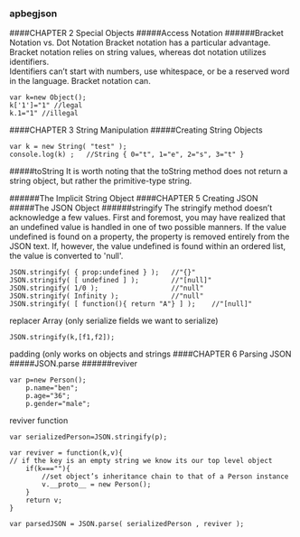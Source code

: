 ### apbegjson
####CHAPTER 2 Special Objects
#####Access Notation
######Bracket Notation vs. Dot Notation
Bracket notation has a particular advantage.  
Bracket notation relies on string values, whereas dot notation utilizes identifiers.  
Identifiers can’t start with numbers, use whitespace, or be a reserved word in the language. Bracket notation can.
```
var k=new Object();
k['1']="1" //legal
k.1="1" //illegal
```
####CHAPTER 3 String Manipulation
#####Creating String Objects
```
var k = new String( "test" );
console.log(k) ;   //String { 0="t", 1="e", 2="s", 3="t" }
```
#####toString
It is worth noting that the toString method does not return a string object, but rather the primitive-type string.

######The Implicit String Object
####CHAPTER 5 Creating JSON
#####The JSON Object
######stringify
The stringify method doesn’t acknowledge a few values. First and foremost, you may have realized that an undefined value is handled in one of two possible manners. If the value undefined is found on a property, the property is removed entirely from the JSON text. If, however, the value undefined is found within an ordered list, the value is converted to 'null'.
```
JSON.stringify( { prop:undefined } );   //"{}"
JSON.stringify( [ undefined ] );        //"[null]"
JSON.stringify( 1/0 );                  //"null"
JSON.stringify( Infinity );             //"null"
JSON.stringify( [ function(){ return "A"} ] );    //"[null]"
```
replacer Array (only serialize fields we want to serialize)
```
JSON.stringify(k,[f1,f2]);
```
padding (only works on objects and strings
####CHAPTER 6 Parsing JSON
#####JSON.parse
######reviver
```
var p=new Person();
    p.name="ben";
    p.age="36";
    p.gender="male";
```
reviver function
```
var serializedPerson=JSON.stringify(p);

var reviver = function(k,v){
// if the key is an empty string we know its our top level object
    if(k===""){
        //set object’s inheritance chain to that of a Person instance
        v.__proto__ = new Person();
    }
    return v;
}

var parsedJSON = JSON.parse( serializedPerson , reviver );
```
```
